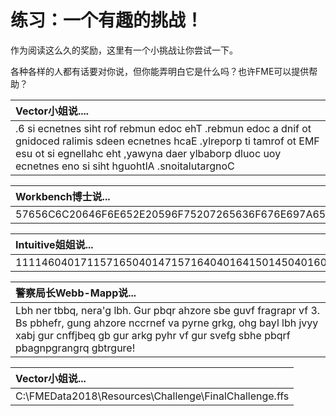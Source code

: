 # 练习：一个有趣的挑战！

作为阅读这么久的奖励，这里有一个小挑战让你尝试一下。

各种各样的人都有话要对你说，但你能弄明白它是什么吗？也许FME可以提供帮助？

|  Vector小姐说.... |
| :--- |
|  .6 si ecnetnes siht rof rebmun edoc ehT .rebmun edoc a dnif ot gnidoced ralimis sdeen ecnetnes hcaE .ylreporp ti tamrof ot EMF esu ot si egnellahc eht ,yawyna daer ylbaborp dluoc uoy ecnetnes eno si siht hguohtlA .snoitalutargnoC |

|  Workbench博士说... |
| :--- |
|  57656C6C20646F6E652E20596F75207265636F676E697A656420746869732061732068657820656E636F64656420746578742E204920686F706520796F75206465636F64656420697420776974682074686520546578744465636F646572207472616E73666F726D65722E20427920746865207761792C2074686520636F6465206E756D6265722066726F6D206D652069732039 |

|  Intuitive姐姐说... |
| :--- |
|  111146040171157165040147157164040164150145040160162145166151157165163040163145156164145156143145040151164040163150157165154144040150141166145040142145145156040152165163164040141163040145141163171040164157040144145143157144145040164150151163040157143164141154040164145170164040162145160162145163145156164141164151157156040165163151156147040164150145040124145170164104145143157144145162040164162141156163146157162155145162056040124150151163040143157144145040156165155142145162040151163040061 |

|  警察局长Webb-Mapp说... |
| :--- |
|  Lbh ner tbbq, nera'g lbh. Gur pbqr ahzore sbe guvf fragrapr vf 3. Bs pbhefr, gung ahzore nccrnef va pyrne grkg, ohg bayl lbh jvyy xabj gur cnffjbeq gb gur arkg pyhr vf gur svefg sbhe pbqrf pbagnpgrangrq gbtrgure! |

|  Vector小姐说... |
| :--- |
|  C:\FMEData2018\Resources\Challenge\FinalChallenge.ffs |

